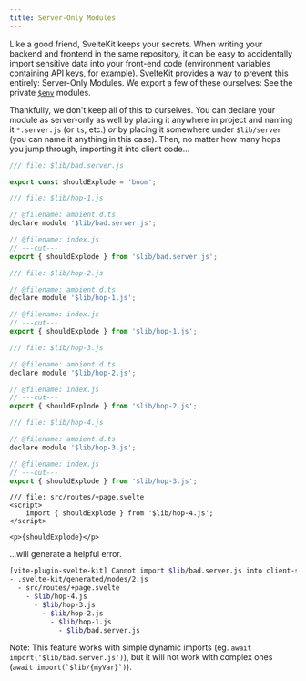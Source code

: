 ```yaml
---
title: Server-Only Modules
---
```


Like a good friend, SvelteKit keeps your secrets. When writing your backend and frontend in the same repository, it can be easy to accidentally import sensitive data into your front-end code (environment variables containing API keys, for example). SvelteKit provides a way to prevent this entirely: Server-Only Modules. We export a few of these ourselves: See the private [`$env`](modules#$env-dynamic-private) modules.

Thankfully, we don't keep all of this to ourselves. You can declare your module as server-only as well by placing it anywhere in project and naming it `*.server.js` (or `ts`, etc.) *or* by placing it somewhere under `$lib/server` (you can name it anything in this case). Then, no matter how many hops you jump through, importing it into client code...

```js
/// file: $lib/bad.server.js

export const shouldExplode = 'boom';
```

```js
/// file: $lib/hop-1.js

// @filename: ambient.d.ts
declare module '$lib/bad.server.js';

// @filename: index.js
// ---cut---
export { shouldExplode } from '$lib/bad.server.js';
```

```js
/// file: $lib/hop-2.js

// @filename: ambient.d.ts
declare module '$lib/hop-1.js';

// @filename: index.js
// ---cut---
export { shouldExplode } from '$lib/hop-1.js';
```

```js
/// file: $lib/hop-3.js

// @filename: ambient.d.ts
declare module '$lib/hop-2.js';

// @filename: index.js
// ---cut---
export { shouldExplode } from '$lib/hop-2.js';
```

```js
/// file: $lib/hop-4.js

// @filename: ambient.d.ts
declare module '$lib/hop-3.js';

// @filename: index.js
// ---cut---
export { shouldExplode } from '$lib/hop-3.js';
```

```svelte
/// file: src/routes/+page.svelte
<script>
	import { shouldExplode } from '$lib/hop-4.js';
</script>

<p>{shouldExplode}</p>
```

...will generate a helpful error.

```bash
[vite-plugin-svelte-kit] Cannot import $lib/bad.server.js into client-side code:
- .svelte-kit/generated/nodes/2.js
  - src/routes/+page.svelte
    - $lib/hop-4.js
      - $lib/hop-3.js
        - $lib/hop-2.js
          - $lib/hop-1.js
            - $lib/bad.server.js
```

Note: This feature works with simple dynamic imports (eg. `await import('$lib/bad.server.js')`), but it will not work with complex ones (``await import(`$lib/{myVar}`)``).